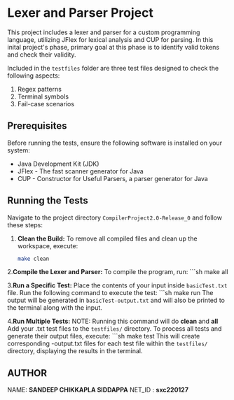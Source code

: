 # Lexer and Parser Project

This project includes a lexer and parser for a custom programming language, utilizing JFlex for lexical analysis and CUP for parsing. In this inital project's phase, primary goal at this phase is to identify valid tokens and check their validity.

Included in the `testfiles` folder are three test files designed to check the following aspects:
1. Regex patterns
2. Terminal symbols
3. Fail-case scenarios

## Prerequisites

Before running the tests, ensure the following software is installed on your system:

- Java Development Kit (JDK)
- JFlex - The fast scanner generator for Java
- CUP - Constructor for Useful Parsers, a parser generator for Java

## Running the Tests

Navigate to the project directory `CompilerProject2.0-Release_0` and follow these steps:

1. **Clean the Build:**
   To remove all compiled files and clean up the workspace, execute:
   ```sh
   make clean

2.**Compile the Lexer and Parser:** 
    To compile the program, run:
    ```sh
    make all

3.**Run a Specific Test:**
    Place the contents of your input inside `basicTest.txt` file.
    Run the following command to execute the test:
    ```sh
    make run
    The output will be generated in `basicTest-output.txt` and will also be printed to the terminal along with the input.

4.**Run Multiple Tests:** 
    NOTE: Running this command will do **clean** and **all**
    Add your .txt test files to the `testfiles/` directory.
    To process all tests and generate their output files, execute:
    ```sh
    make test
    This will create corresponding -output.txt files for each test file within the `testfiles/ ` directory, displaying the results in the terminal.

## AUTHOR
NAME: **SANDEEP CHIKKAPLA SIDDAPPA**
NET_ID : **sxc220127**